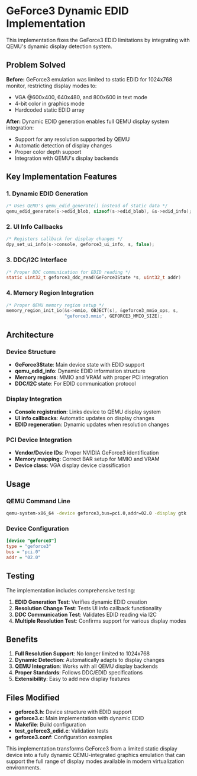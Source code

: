 # GeForce3 Dynamic EDID Implementation

This implementation fixes the GeForce3 EDID limitations by integrating with QEMU's dynamic display detection system.

## Problem Solved

**Before:** GeForce3 emulation was limited to static EDID for 1024x768 monitor, restricting display modes to:
- VGA @600x400, 640x480, and 800x600 in text mode
- 4-bit color in graphics mode
- Hardcoded static EDID array

**After:** Dynamic EDID generation enables full QEMU display system integration:
- Support for any resolution supported by QEMU
- Automatic detection of display changes
- Proper color depth support
- Integration with QEMU's display backends

## Key Implementation Features

### 1. Dynamic EDID Generation
```c
/* Uses QEMU's qemu_edid_generate() instead of static data */
qemu_edid_generate(s->edid_blob, sizeof(s->edid_blob), &s->edid_info);
```

### 2. UI Info Callbacks
```c
/* Registers callback for display changes */
dpy_set_ui_info(s->console, geforce3_ui_info, s, false);
```

### 3. DDC/I2C Interface
```c
/* Proper DDC communication for EDID reading */
static uint32_t geforce3_ddc_read(GeForce3State *s, uint32_t addr)
```

### 4. Memory Region Integration
```c
/* Proper QEMU memory region setup */
memory_region_init_io(&s->mmio, OBJECT(s), &geforce3_mmio_ops, s,
                      "geforce3.mmio", GEFORCE3_MMIO_SIZE);
```

## Architecture

### Device Structure
- **GeForce3State**: Main device state with EDID support
- **qemu_edid_info**: Dynamic EDID information structure  
- **Memory regions**: MMIO and VRAM with proper PCI integration
- **DDC/I2C state**: For EDID communication protocol

### Display Integration
- **Console registration**: Links device to QEMU display system
- **UI info callbacks**: Automatic updates on display changes
- **EDID regeneration**: Dynamic updates when resolution changes

### PCI Device Integration
- **Vendor/Device IDs**: Proper NVIDIA GeForce3 identification
- **Memory mapping**: Correct BAR setup for MMIO and VRAM
- **Device class**: VGA display device classification

## Usage

### QEMU Command Line
```bash
qemu-system-x86_64 -device geforce3,bus=pci.0,addr=02.0 -display gtk
```

### Device Configuration
```ini
[device "geforce3"]
type = "geforce3"
bus = "pci.0" 
addr = "02.0"
```

## Testing

The implementation includes comprehensive testing:

1. **EDID Generation Test**: Verifies dynamic EDID creation
2. **Resolution Change Test**: Tests UI info callback functionality  
3. **DDC Communication Test**: Validates EDID reading via I2C
4. **Multiple Resolution Test**: Confirms support for various display modes

## Benefits

1. **Full Resolution Support**: No longer limited to 1024x768
2. **Dynamic Detection**: Automatically adapts to display changes
3. **QEMU Integration**: Works with all QEMU display backends
4. **Proper Standards**: Follows DDC/EDID specifications
5. **Extensibility**: Easy to add new display features

## Files Modified

- **geforce3.h**: Device structure with EDID support
- **geforce3.c**: Main implementation with dynamic EDID
- **Makefile**: Build configuration
- **test_geforce3_edid.c**: Validation tests
- **geforce3.conf**: Configuration examples

This implementation transforms GeForce3 from a limited static display device into a fully dynamic QEMU-integrated graphics emulation that can support the full range of display modes available in modern virtualization environments.